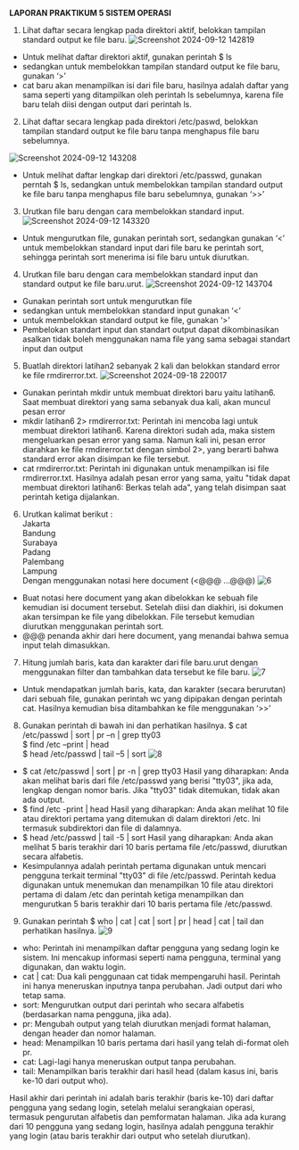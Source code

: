 **LAPORAN PRAKTIKUM 5 SISTEM OPERASI**

1.  Lihat daftar secara lengkap pada direktori aktif, belokkan tampilan standard output ke file 
baru.
![Screenshot 2024-09-12 142819](https://github.com/user-attachments/assets/cf452638-5035-4776-943e-25cb049bba0a)

- Untuk melihat daftar direktori aktif, gunakan perintah $ ls
- sedangkan untuk membelokkan tampilan standard output ke file baru, gunakan ‘>’
- cat baru akan menampilkan isi dari file baru, hasilnya adalah daftar yang sama seperti yang ditampilkan oleh perintah ls sebelumnya, karena file baru telah diisi dengan output dari perintah ls.

2. Lihat daftar secara lengkap pada direktori /etc/paswd, belokkan tampilan standard output ke file baru tanpa menghapus file baru sebelumnya.

![Screenshot 2024-09-12 143208](https://github.com/user-attachments/assets/72ab2b86-b990-405c-aae2-b0de24b7f5af)

- Untuk melihat daftar lengkap dari direktori /etc/passwd, gunakan perntah $ ls, sedangkan untuk membelokkan tampilan standard output ke file baru tanpa menghapus file baru sebelumnya, gunakan ‘>>’

3. Urutkan file baru dengan cara membelokkan standard input.
![Screenshot 2024-09-12 143320](https://github.com/user-attachments/assets/c8fab9ef-44e0-4322-82d1-c9d9a2b6e805)

- Untuk mengurutkan file, gunakan perintah sort, sedangkan gunakan ‘<’ untuk membelokkan standard input dari file baru ke perintah sort, sehingga perintah sort menerima isi file baru untuk diurutkan.

4.  Urutkan file baru dengan cara membelokkan standard input dan standard output ke file baru.urut.
![Screenshot 2024-09-12 143704](https://github.com/user-attachments/assets/51923bab-ccad-4218-a0db-592d006808cb)

- Gunakan perintah sort untuk mengurutkan file
- sedangkan untuk membelokkan standard input gunakan ‘<’
- untuk membelokkan standard output ke file, gunakan ‘>’
- Pembelokan standart input dan standart output dapat dikombinasikan asalkan tidak boleh menggunakan nama file yang sama sebagai standart input dan output

5. Buatlah direktori latihan2 sebanyak 2 kali dan belokkan standard error ke file rmdirerror.txt.
![Screenshot 2024-09-18 220017](https://github.com/user-attachments/assets/bcc0b08c-0963-4751-96eb-7f9a0fa5314c)

- Gunakan perintah mkdir untuk membuat direktori baru yaitu latihan6.  Saat membuat direktori yang sama sebanyak dua kali, akan muncul pesan error
- mkdir latihan6 2> rmdirerror.txt: Perintah ini mencoba lagi untuk membuat direktori latihan6. Karena direktori sudah ada, maka sistem mengeluarkan pesan error yang sama. Namun kali ini, pesan error diarahkan ke file rmdirerror.txt dengan simbol 2>, yang berarti bahwa standard error akan disimpan ke file tersebut.
- cat rmdirerror.txt: Perintah ini digunakan untuk menampilkan isi file rmdirerror.txt. Hasilnya adalah pesan error yang sama, yaitu "tidak dapat membuat direktori latihan6: Berkas telah ada", yang telah disimpan saat perintah ketiga dijalankan.

6. Urutkan kalimat berikut :  
Jakarta  
Bandung  
Surabaya  
Padang  
Palembang  
Lampung  
Dengan menggunakan notasi here document (<@@@ …@@@)
![6](https://github.com/user-attachments/assets/c5dc39d8-54c9-44d0-815b-8e279c0984ce)

- Buat notasi here document yang akan dibelokkan ke sebuah file kemudian isi document tersebut. Setelah diisi dan diakhiri, isi dokumen 
akan tersimpan ke file yang dibelokkan. File tersebut kemudian diurutkan menggunakan perintah sort.
- @@@ penanda akhir dari here document, yang menandai bahwa semua input telah dimasukkan.

7. Hitung jumlah baris, kata dan karakter dari file baru.urut dengan menggunakan filter dan tambahkan data tersebut ke file baru.
![7](https://github.com/user-attachments/assets/f7035a5b-c278-45c0-97e6-8423f741580e)

- Untuk mendapatkan jumlah baris, kata, dan karakter (secara berurutan) dari sebuah file, gunakan perintah wc yang dipipakan dengan perintah cat. Hasilnya kemudian bisa ditambahkan ke file menggunakan ‘>>’

8. Gunakan perintah di bawah ini dan perhatikan hasilnya. 
$ cat /etc/passwd | sort | pr –n | grep tty03  
$ find /etc –print | head  
$ head /etc/passwd | tail –5 | sort
![8](https://github.com/user-attachments/assets/81442f9c-7cb2-4e73-a901-23c18182188d)

- $ cat /etc/passwd | sort | pr -n | grep tty03
  Hasil yang diharapkan: Anda akan melihat baris dari file /etc/passwd yang berisi "tty03", jika ada, lengkap dengan nomor baris. Jika "tty03" tidak ditemukan, tidak akan ada output.
- $ find /etc -print | head
  Hasil yang diharapkan: Anda akan melihat 10 file atau direktori pertama yang ditemukan di dalam direktori /etc. Ini termasuk subdirektori dan file di dalamnya.
- $ head /etc/passwd | tail -5 | sort
  Hasil yang diharapkan: Anda akan melihat 5 baris terakhir dari 10 baris pertama file /etc/passwd, diurutkan secara alfabetis.
- Kesimpulannya adalah perintah pertama digunakan untuk mencari pengguna terkait terminal "tty03" di file /etc/passwd. Perintah kedua digunakan untuk menemukan dan menampilkan 10 file atau direktori pertama di dalam /etc dan perintah ketiga menampilkan dan mengurutkan 5 baris terakhir dari 10 baris pertama file /etc/passwd.

9. Gunakan perintah $ who | cat | cat | sort | pr | head | cat | tail dan perhatikan hasilnya. 
![9](https://github.com/user-attachments/assets/53706a7c-0eea-4645-93f7-87fd80dc5a60)

- who: Perintah ini menampilkan daftar pengguna yang sedang login ke sistem. Ini mencakup informasi seperti nama pengguna, terminal yang digunakan, dan waktu login.
- cat | cat: Dua kali penggunaan cat tidak mempengaruhi hasil. Perintah ini hanya meneruskan inputnya tanpa perubahan. Jadi output dari who tetap sama.
- sort: Mengurutkan output dari perintah who secara alfabetis (berdasarkan nama pengguna, jika ada).
- pr: Mengubah output yang telah diurutkan menjadi format halaman, dengan header dan nomor halaman.
- head: Menampilkan 10 baris pertama dari hasil yang telah di-format oleh pr.
- cat: Lagi-lagi hanya meneruskan output tanpa perubahan.
- tail: Menampilkan baris terakhir dari hasil head (dalam kasus ini, baris ke-10 dari output who).

Hasil akhir dari perintah ini adalah baris terakhir (baris ke-10) dari daftar pengguna yang sedang login, setelah melalui serangkaian operasi, termasuk pengurutan alfabetis dan pemformatan halaman. Jika ada kurang dari 10 pengguna yang sedang login, hasilnya adalah pengguna terakhir yang login (atau baris terakhir dari output who setelah diurutkan).
